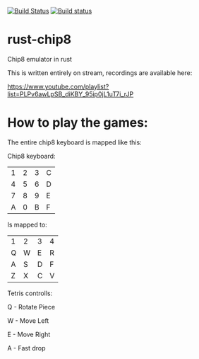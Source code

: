 
[![Build Status](https://travis-ci.org/AlexEne/rust-chip8.svg?branch=master)](https://travis-ci.org/AlexEne/rust-chip8) [![Build status](https://ci.appveyor.com/api/projects/status/s7xohm4s57m0xhhg?svg=true)](https://ci.appveyor.com/project/AlexEne/rust-chip8)



# rust-chip8
Chip8 emulator in rust

This is written entirely on stream, recordings are available here:

https://www.youtube.com/playlist?list=PLPv6awLpSB_diKBY_95ip0jL1uT7i_rJP

# How to play the games:

The entire chip8 keyboard is mapped like this:

Chip8 keyboard:

| | | | |
|-|-|-|-|
|1|2|3|C|
|4|5|6|D|
|7|8|9|E|
|A|0|B|F|

Is mapped to: 

| | | | |
|-|-|-|-|
|1|2|3|4|
|Q|W|E|R|
|A|S|D|F|
|Z|X|C|V|


Tetris controlls:

Q - Rotate Piece

W - Move Left

E - Move Right

A - Fast drop
